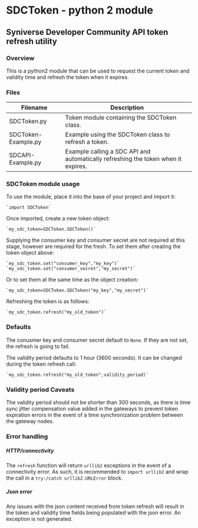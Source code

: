 # SDCToken - python 2 module

## Syniverse Developer Community API token refresh utility

### Overview
This is a python2 module that can be used to request the current token and validity time
and refresh the token when it expires.

### Files

|Filename           |Description                                        |
|-------------------|---------------------------------------------------|
|SDCToken.py        |Token module containing the SDCToken class.        |
|SDCToken-Example.py|Example using the SDCToken class to refresh a token.|
|SDCAPI-Example.py  |Example calling a SDC API and automatically refreshing the token when it expires.|

### SDCToken module usage

To use the module, place it into the base of your project and import it:

	`import SDCToken`

Once imported, create a new token object:

	`my_sdc_token=SDCToken.SDCToken()`

Supplying the consumer key and consumer secret are not required at this stage, however are required
for the fresh.  To set them after creating the token object above:

	`my_sdc_token.set("consumer_key","my_key")`
	`my_sdc_token.set("consumer_secret","my_secret")`

Or to set them at the same time as the object creation:

	`my_sdc_token=SDCToken.SDCToken("my_key","my_secret")`


Refreshing the token is as follows:

	`my_sdc_token.refresh("my_old_token")`


### Defaults

The conusmer key and consumer secret default to `None`.  If they are not set, the refresh is going to fail.

The validity period defaults to 1 hour (3600 seconds).  It can be changed during the token refresh call:

	`my_sdc_token.refresh("my_old_token",validity_period)`
    

### Validity period Caveats

The validity period should not be shorter than 300 seconds, as there is time sync jitter compensation value added in the gateways to prevent token expiration errors in the event of a time 
synchronization problem between the gateway nodes.

### Error handling

##### HTTP/connectivity

The `refresh` function will return `urllib2` exceptions in the event of a connectivity error.  As such, it is recommended to `import urllib2` and wrap the call in a `try:/catch urllib2.URLError` block.

##### Json error

Any issues with the json content received from token refresh will result in the token and validity time fields being populated with the json error.   An exception is not generated.

